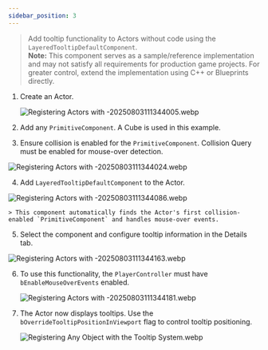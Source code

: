 ```yaml
---
sidebar_position: 3
---
```

> Add tooltip functionality to Actors without code using the `LayeredTooltipDefaultComponent`.  
> **Note:** This component serves as a sample/reference implementation and may not satisfy all requirements for production game projects. For greater control, extend the implementation using C++ or Blueprints directly.

1. Create an Actor. 
   
   ![Registering Actors with -20250803111344005.webp](/assets/Registering%20Actors%20with%20the%20Tooltip%20System%20Using%20Dedicated%20Components/Registering%20Actors%20with%20-20250803111344005.webp)
    
2. Add any `PrimitiveComponent`. A Cube is used in this example.
    
3. Ensure collision is enabled for the `PrimitiveComponent`. Collision Query must be enabled for mouse-over detection. 
   
![Registering Actors with -20250803111344024.webp](/assets/Registering%20Actors%20with%20the%20Tooltip%20System%20Using%20Dedicated%20Components/Registering%20Actors%20with%20-20250803111344024.webp)
    
4. Add `LayeredTooltipDefaultComponent` to the Actor. 
   
![Registering Actors with -20250803111344086.webp](/assets/Registering%20Actors%20with%20the%20Tooltip%20System%20Using%20Dedicated%20Components/Registering%20Actors%20with%20-20250803111344086.webp)
    
    > This component automatically finds the Actor's first collision-enabled `PrimitiveComponent` and handles mouse-over events.
    
5. Select the component and configure tooltip information in the Details tab. 
   
![Registering Actors with -20250803111344163.webp](/assets/Registering%20Actors%20with%20the%20Tooltip%20System%20Using%20Dedicated%20Components/Registering%20Actors%20with%20-20250803111344163.webp)
    
6. To use this functionality, the `PlayerController` must have `bEnableMouseOverEvents` enabled. 
   
   ![Registering Actors with -20250803111344181.webp](/assets/Registering%20Actors%20with%20the%20Tooltip%20System%20Using%20Dedicated%20Components/Registering%20Actors%20with%20-20250803111344181.webp)
    
7. The Actor now displays tooltips. Use the `bOverrideTooltipPositionInViewport` flag to control tooltip positioning. 
   
   ![Registering Any Object with the Tooltip System.webp](/assets/Registering%20Actors%20with%20the%20Tooltip%20System%20Using%20Dedicated%20Components/Registering%20Any%20Object%20with%20the%20Tooltip%20System.webp)